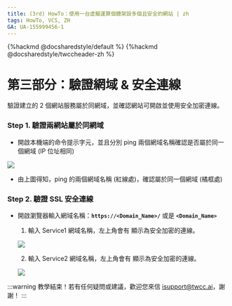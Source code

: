 ```yaml
---
title: (3rd) HowTo：使用一台虛擬運算個體架設多個且安全的網站 | zh
tags: HowTo, VCS, ZH
GA: UA-155999456-1
---
```


{%hackmd @docsharedstyle/default %}
{%hackmd @docsharedstyle/twccheader-zh %}

# 第三部分：驗證網域 & 安全連線

驗證建立的 2 個網站服務屬於同網域，並確認網站可開啟並使用安全加密連線。

### Step 1. 驗證兩網站屬於同網域

- 開啟本機端的命令提示字元，並且分別 ping 兩個網域名稱確認是否屬於同一個網域 (IP 位址相同)

![](https://cos.twcc.ai/SYS-MANUAL/uploads/upload_b9d2db87d47d04ee1f1cc55f8a719da1.png)

- 由上圖得知，ping 的兩個網域名稱 (紅線處)，確認屬於同一個網域 (橘框處)

### Step 2. 驗證 SSL 安全連線
- 開啟瀏覽器輸入網域名稱：**`https://<Domain_Name>/`** 或是 **`<Domain_Name>`**
   
  1. 輸入 Service1 網域名稱，左上角會有 <i class="fa fa-lock" aria-hidden="true"></i> 顯示為安全加密的連線。
   
   ![](https://cos.twcc.ai/SYS-MANUAL/uploads/upload_2117155564ebcaaec4f84388f118e303.png)


  2.  輸入 Service2 網域名稱，左上角會有 <i class="fa fa-lock" aria-hidden="true"></i> 顯示為安全加密的連線。
   
   ![](https://cos.twcc.ai/SYS-MANUAL/uploads/upload_71a27bbe14fd33fcb544704f3b7d0307.png)

:::warning
<i class="fa fa-envelope" aria-hidden="true"></i> 教學結束！若有任何疑問或建議，歡迎您來信 isupport@twcc.ai，謝謝！
:::